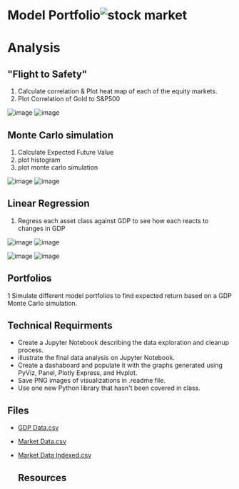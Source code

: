 # Model Portfolio![stock market](https://g.foolcdn.com/editorial/images/518050/stock-market-buy.jpg)

# Analysis 

   ## "Flight to Safety"  
   
   1. Calculate correlation & Plot heat map of each of the equity markets.
   2. Plot Correlation of Gold to S&P500
      
![image](https://user-images.githubusercontent.com/70820754/99757381-7aec9a80-2aac-11eb-8d97-7d51d69e39bd.png)
![image](https://user-images.githubusercontent.com/70820754/99757602-fbab9680-2aac-11eb-9a94-899f02ca6eb4.png)

   ## Monte Carlo simulation
   1. Calculate Expected Future Value
   2. plot histogram
   3. plot monte carlo simulation
   
![image](https://user-images.githubusercontent.com/70820754/99760573-3dd6d700-2ab1-11eb-8671-afcbfe64aeca.png)
![image](https://user-images.githubusercontent.com/70820754/99760599-4b8c5c80-2ab1-11eb-9f96-cf6c7297f86b.png)

   ## Linear Regression 
   
   1. Regress each asset class against GDP to see how each reacts to changes in GDP
   
![image](https://user-images.githubusercontent.com/70820754/99759835-411d9300-2ab0-11eb-9b8f-c765ec446357.png)
![image](https://user-images.githubusercontent.com/70820754/99760195-627e7f00-2ab0-11eb-89df-554e442d931e.png)

![image](https://user-images.githubusercontent.com/70820754/99760221-71653180-2ab0-11eb-9a2f-f5aea3d93f05.png)
![image](https://user-images.githubusercontent.com/70820754/99760361-c86b0680-2ab0-11eb-8da6-d94d5ecd837b.png)

   ## Portfolios
   
   1 Simulate different model portfolios to find expected return based on a GDP Monte Carlo simulation.
  
  
  
 ## Technical Requirments
  

   * Create a Jupyter Notebook describing the data exploration and cleanup process. 
   * illustrate the final data analysis on Jupyter Notebook. 
   * Create a dashaboard and populate it with the graphs generated using PyViz, Panel, Plotly Express, and Hvplot.
   * Save PNG images of visualizations in .readme file.
   * Use one new Python library that hasn't been covered in class. 

  ## Files
  * [GDP Data.csv](Data/gdp_data.csv)
  * [Market Data.csv](Data/market_data_modified.csv)
  * [Market Data Indexed.csv](Data/Market_Data_Indexed.csv)
  
 


    ## Resources
    

